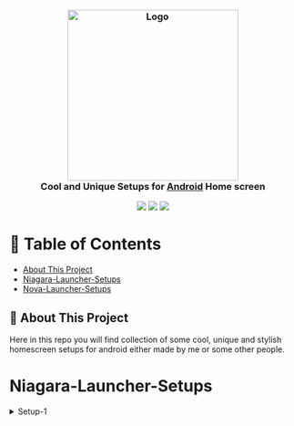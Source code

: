 <h3 align="center">
	<img src="https://th.bing.com/th/id/OIP.9lkAcmNDUpqc0CZbDkjsoQHaGl?rs=1&pid=ImgDetMain" width="300" alt="Logo"/><br/>
	Cool and Unique Setups for <a href="https://www.android.com/intl/en_in/">Android</a> Home screen
</h3>

<p align="center">
    <a href="https://github.com/developer-vivek/Android-Home-screen-Setups/stargazers"><img src="https://img.shields.io/github/stars/developer-vivek/Android-Home-screen-Setups?colorA=ff671f&colorB=016064&style=for-the-badge"></a>
     <a href="https://github.com/developer-vivek/Android-Home-screen-Setups/contributors"><img src="https://img.shields.io/github/contributors/developer-vivek/Android-Home-screen-Setups?colorA=ffffff&colorB=e6b847&style=for-the-badge"></a>
    <a href="https://github.com/developer-vivek/Android-Home-screen-Setups/issues"><img src="https://img.shields.io/github/issues/developer-vivek/Android-Home-screen-Setups?colorA=046a38&colorB=c51e3a&style=for-the-badge"></a>
</p>

# :notebook_with_decorative_cover: Table of Contents

- [About This Project](#star2-about-the-project)
- [Niagara-Launcher-Setups](#Niagara-Launcer-Setups)
- [Nova-Launcher-Setups](#Nova-Launcher-Setups)

## :star2: About This Project
Here in this repo you will find collection of some cool, unique and stylish homescreen setups for android either made by me or some other people.

# Niagara-Launcher-Setups
<details>
<summary>Setup-1</summary>
<img src="https://github.com/developer-vivek/Android-Home-Screen-Setups/assets/85994908/251a8e81-3c4a-4d51-b6f0-ec021e0d069e"/>
	
Files Used :-

(1) Launcher - Niagara Launcher

(2) Wallpaper - Provided in Niagara Setup-1 File

(3) Icons - Used inbuilt Niagara sticker icon pack present in Niagara Launcher

(4) KWGT Widget - Provided in Niagara Setup-1 File
</details?

# Nova-Launcher-Setups
Setups will be added in future 

# Thanks for Visiting !! ❤️❤️
I Hope You Like my project, if yes then don't forget to give it a star as it means a lot.


<h4> <span>· </span> <a href="https://github.com/developer-vivek/Hyprland-Dots/issues"> Report Bug </a> <span> · </span> <a href="https://github.com/developer-vivek/Hyprland-Dots/issues"> Request Feature </a> </h4>

